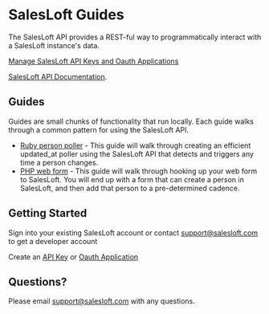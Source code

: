 # SalesLoft Guides

The SalesLoft API provides a REST-ful way to programmatically interact with a SalesLoft instance's data.

[Manage SalesLoft API Keys and Oauth Applications](https://accounts.salesloft.com/oauth/applications)

[SalesLoft API Documentation](https://developers.salesloft.com).
## Guides

Guides are small chunks of functionality that run locally. Each guide walks through a common pattern for using the SalesLoft API.

* [Ruby person poller](https://github.com/SalesLoft/api-guide/tree/master/ruby-person-poller) -
  This guide will walk through creating an efficient updated_at poller using the SalesLoft API that detects and
  triggers any time a person changes.
* [PHP web form](https://github.com/SalesLoft/api-guide/tree/master/php-web-form) -
  This guide will walk through hooking up your web form to SalesLoft. You will end up with a form
  that can create a person in SalesLoft, and then add that person to a pre-determined cadence.

## Getting Started

Sign into your existing SalesLoft account or contact [support@salesloft.com](mailto:support@salesloft.com) to get a developer account

Create an [API Key](https://accounts.salesloft.com/oauth/applications) or [Oauth Application](https://accounts.salesloft.com/oauth/applications)

## Questions?

Please email [support@salesloft.com](mailto:support@salesloft.com) with any questions.
